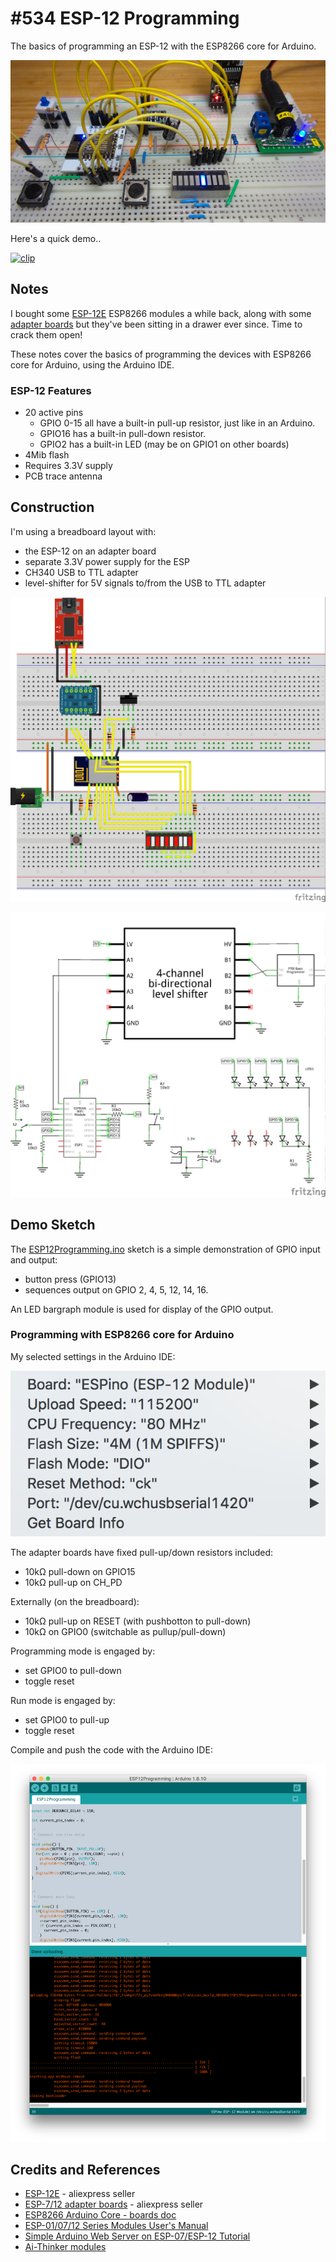 # #534 ESP-12 Programming

The basics of programming an ESP-12 with the ESP8266 core for Arduino.

![Build](./assets/ESP12Programming_build.jpg?raw=true)

Here's a quick demo..

[![clip](https://img.youtube.com/vi/p3lY_rLNYZ4/0.jpg)](https://www.youtube.com/watch?v=p3lY_rLNYZ4)

## Notes

I bought some [ESP-12E](https://www.aliexpress.com/item/32339917567.html) ESP8266 modules a while back,
along with some [adapter boards](https://www.aliexpress.com/item/32649040259.html) but they've been sitting
in a drawer ever since. Time to crack them open!

These notes cover the basics of programming the devices with ESP8266 core for Arduino, using the Arduino IDE.

### ESP-12 Features

* 20 active pins
  * GPIO 0-15 all have a built-in pull-up resistor, just like in an Arduino.
  * GPIO16 has a built-in pull-down resistor.
  * GPIO2 has a built-in LED (may be on GPIO1 on other boards)
* 4Mib flash
* Requires 3.3V supply
* PCB trace antenna

## Construction

I'm using a breadboard layout with:

* the ESP-12 on an adapter board
* separate 3.3V power supply for the ESP
* CH340 USB to TTL adapter
* level-shifter for 5V signals to/from the USB to TTL adapter

![Breadboard](./assets/ESP12Programming_bb.jpg?raw=true)

![Schematic](./assets/ESP12Programming_schematic.jpg?raw=true)

## Demo Sketch

The [ESP12Programming.ino](./ESP12Programming.ino) sketch is a simple demonstration of GPIO input and output:

* button press (GPIO13)
* sequences output on GPIO 2, 4, 5, 12, 14, 16.

An LED bargraph module is used for display of the GPIO output.

### Programming with ESP8266 core for Arduino

My selected settings in the Arduino IDE:

![programming_settings](./assets/programming_settings.png?raw=true)

The adapter boards have fixed pull-up/down resistors included:

* 10kΩ pull-down on GPIO15
* 10kΩ pull-up on CH_PD

Externally (on the breadboard):

* 10kΩ pull-up on RESET (with pushbotton to pull-down)
* 10kΩ on GPIO0 (switchable as pullup/pull-down)

Programming mode is engaged by:

* set GPIO0 to pull-down
* toggle reset

Run mode is engaged by:

* set GPIO0 to pull-up
* toggle reset

Compile and push the code with the Arduino IDE:

![programming_upload](./assets/programming_upload.png?raw=true)

## Credits and References

* [ESP-12E](https://www.aliexpress.com/item/32339917567.html) - aliexpress seller
* [ESP-7/12 adapter boards](https://www.aliexpress.com/item/32649040259.html) - aliexpress seller
* [ESP8266 Arduino Core - boards doc](https://arduino-esp8266.readthedocs.io/en/2.6.3/boards.html)
* [ESP-01/07/12 Series Modules User's Manual](http://wiki.ai-thinker.com/_media/esp8266/esp8266_series_modules_user_manual_v1.1.pdf)
* [Simple Arduino Web Server on ESP-07/ESP-12 Tutorial](https://www.youtube.com/watch?v=8J7zflVO8K0)
* [Ai-Thinker modules](https://en.wikipedia.org/wiki/ESP8266#Ai-Thinker_modules)
